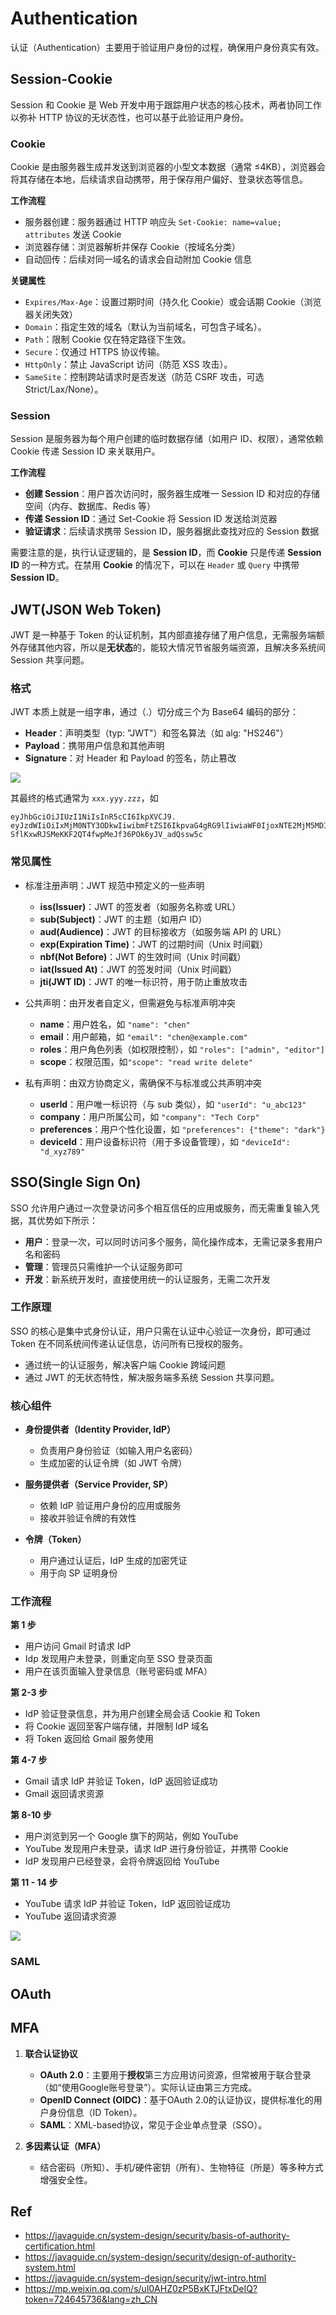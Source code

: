 # Authentication

认证（Authentication）主要用于验证用户身份的过程，确保用户身份真实有效。

## Session-Cookie

Session 和 Cookie 是 Web 开发中用于跟踪用户状态的核心技术，两者协同工作以弥补 HTTP 协议的无状态性，也可以基于此验证用户身份。

### Cookie

Cookie 是由服务器生成并发送到浏览器的小型文本数据（通常 ≤4KB），浏览器会将其存储在本地，后续请求自动携带，用于保存用户偏好、登录状态等信息。

**工作流程**

- 服务器创建：服务器通过 HTTP 响应头 `Set-Cookie: name=value; attributes` 发送 Cookie
- 浏览器存储：浏览器解析并保存 Cookie（按域名分类）
- 自动回传：后续对同一域名的请求会自动附加 Cookie 信息

**关键属性**

- `Expires/Max-Age`：设置过期时间（持久化 Cookie）或会话期 Cookie（浏览器关闭失效）
- `Domain`：指定生效的域名（默认为当前域名，可包含子域名）。
- `Path`：限制 Cookie 仅在特定路径下生效。
- `Secure`：仅通过 HTTPS 协议传输。
- `HttpOnly`：禁止 JavaScript 访问（防范 XSS 攻击）。
- `SameSite`：控制跨站请求时是否发送（防范 CSRF 攻击，可选 Strict/Lax/None）。

### Session

Session 是服务器为每个用户创建的临时数据存储（如用户 ID、权限），通常依赖 Cookie 传递 Session ID 来关联用户。

**工作流程**

- **创建 Session**：用户首次访问时，服务器生成唯一 Session ID 和对应的存储空间（内存、数据库、Redis 等）
- **传递 Session ID**：通过 Set-Cookie 将 Session ID 发送给浏览器
- **验证请求**：后续请求携带 Session ID，服务器据此查找对应的 Session 数据

需要注意的是，执行认证逻辑的，是 **Session ID**，而 **Cookie** 只是传递 **Session ID** 的一种方式。在禁用 **Cookie** 的情况下，可以在 `Header` 或 `Query` 中携带 **Session ID**。

## JWT(JSON Web Token)

JWT 是一种基于 Token 的认证机制，其内部直接存储了用户信息，无需服务端额外存储其他内容，所以是**无状态**的，能较大情况节省服务端资源，且解决多系统间 Session 共享问题。

### 格式

JWT 本质上就是一组字串，通过（.）切分成三个为 Base64 编码的部分：

- **Header**：声明类型（typ: "JWT"）和签名算法（如 alg: "HS246"）
- **Payload**：携带用户信息和其他声明
- **Signature**：对 Header 和 Payload 的签名，防止篡改

![](images/2025-03-23-20-39-35.png)

其最终的格式通常为 `xxx.yyy.zzz`，如

```text
eyJhbGciOiJIUzI1NiIsInR5cCI6IkpXVCJ9.
eyJzdWIiOiIxMjM0NTY3ODkwIiwibmFtZSI6IkpvaG4gRG9lIiwiaWF0IjoxNTE2MjM5MDIyfQ.
SflKxwRJSMeKKF2QT4fwpMeJf36POk6yJV_adQssw5c
```

### 常见属性

- 标准注册声明：JWT 规范中预定义的一些声明
  - **iss(Issuer)**：JWT 的签发者（如服务名称或 URL）
  - **sub(Subject)**：JWT 的主题（如用户 ID）
  - **aud(Audience)**：JWT 的目标接收方（如服务端 API 的 URL）
  - **exp(Expiration Time)**：JWT 的过期时间（Unix 时间戳）
  - **nbf(Not Before)**：JWT 的生效时间（Unix 时间戳）
  - **iat(Issued At)**：JWT 的签发时间（Unix 时间戳）
  - **jti(JWT ID)**：JWT 的唯一标识符，用于防止重放攻击

- 公共声明：由开发者自定义，但需避免与标准声明冲突
  - **name**：用户姓名，如 `"name": "chen"`
  - **email**：用户邮箱，如 `"email": "chen@example.com"`
  - **roles**：用户角色列表（如权限控制），如 `"roles": ["admin", "editor"]`
  - **scope**：权限范围，如`"scope": "read write delete"`

- 私有声明：由双方协商定义，需确保不与标准或公共声明冲突
  - **userId**：用户唯一标识符（与 sub 类似），如 `"userId": "u_abc123"`
  - **company**：用户所属公司，如 `"company": "Tech Corp"`
  - **preferences**：用户个性化设置，如 `"preferences": {"theme": "dark"}`
  - **deviceId**：用户设备标识符（用于多设备管理），如 `"deviceId": "d_xyz789"`

## SSO(Single Sign On)

SSO 允许用户通过一次登录访问多个相互信任的应用或服务，而无需重复输入凭据，其优势如下所示：

- **用户**：登录一次，可以同时访问多个服务，简化操作成本，无需记录多套用户名和密码
- **管理**：管理员只需维护一个认证服务即可
- **开发**：新系统开发时，直接使用统一的认证服务，无需二次开发

### 工作原理

SSO 的核心是集中式身份认证，用户只需在认证中心验证一次身份，即可通过 Token 在不同系统间传递认证信息，访问所有已授权的服务。

- 通过统一的认证服务，解决客户端 Cookie 跨域问题
- 通过 JWT 的无状态特性，解决服务端多系统 Session 共享问题。

### 核心组件

- **身份提供者（Identity Provider, IdP）**
  - 负责用户身份验证（如输入用户名密码）
  - 生成加密的认证令牌（如 JWT 令牌）

- **服务提供者（Service Provider, SP）**
  - 依赖 IdP 验证用户身份的应用或服务
  - 接收并验证令牌的有效性

- **令牌（Token）**
  - 用户通过认证后，IdP 生成的加密凭证
  - 用于向 SP 证明身份

### 工作流程

**第 1 步**

- 用户访问 Gmail 时请求 IdP
- Idp 发现用户未登录，则重定向至 SSO 登录页面
- 用户在该页面输入登录信息（账号密码或 MFA）

**第 2-3 步**

- IdP 验证登录信息，并为用户创建全局会话 Cookie 和 Token
- 将 Cookie 返回至客户端存储，并限制 IdP 域名
- 将 Token 返回给 Gmail 服务使用

**第 4-7 步**

- Gmail 请求 IdP 并验证 Token，IdP 返回验证成功
- Gmail 返回请求资源

**第 8-10 步**

- 用户浏览到另一个 Google 旗下的网站，例如 YouTube
- YouTube 发现用户未登录，请求 IdP 进行身份验证，并携带 Cookie
- IdP 发现用户已经登录，会将令牌返回给 YouTube

**第 11 - 14 步**

- YouTube 请求 IdP 并验证 Token，IdP 返回验证成功
- YouTube 返回请求资源

![](images/2025-03-23-22-18-16.png)

### SAML

## OAuth





## MFA

1. **联合认证协议**  
   - **OAuth 2.0**：主要用于**授权**第三方应用访问资源，但常被用于联合登录（如“使用Google账号登录”）。实际认证由第三方完成。
   - **OpenID Connect (OIDC)**：基于OAuth 2.0的认证协议，提供标准化的用户身份信息（ID Token）。
   - **SAML**：XML-based协议，常见于企业单点登录（SSO）。

2. **多因素认证（MFA）**  
   - 结合密码（所知）、手机/硬件密钥（所有）、生物特征（所是）等多种方式增强安全性。


## Ref

- <https://javaguide.cn/system-design/security/basis-of-authority-certification.html>
- <https://javaguide.cn/system-design/security/design-of-authority-system.html>
- <https://javaguide.cn/system-design/security/jwt-intro.html>
- <https://mp.weixin.qq.com/s/ul0AHZ0zP5BxKTJFtxDeIQ?token=724645736&lang=zh_CN>
